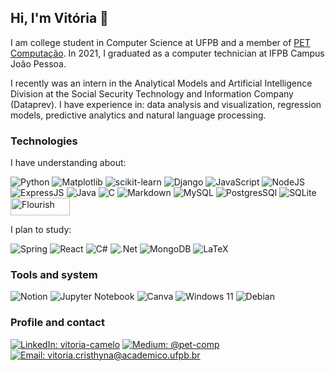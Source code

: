 ## Hi, I'm Vitória 👋
<div style="display: inline_block">
  <p style="align:left">
    I am college student in Computer Science at UFPB and a member of <a href="https://linktr.ee/petcomufpb">PET Computação</a>. In 2021, I graduated as a computer technician at IFPB Campus João Pessoa.

  I recently was an intern in the Analytical Models and Artificial Intelligence Division at the Social Security Technology and Information Company (Dataprev). I have experience in: data analysis and visualization, regression models, predictive analytics and natural language processing. 
  </p>
  
  ### Technologies
  <p>I have understanding about:</p>

  ![Python](https://img.shields.io/badge/python-3670A0?style=for-the-badge&logo=python&logoColor=ffdd54)
  ![Matplotlib](https://img.shields.io/badge/Matplotlib-%23ffffff.svg?style=for-the-badge&logo=Matplotlib&logoColor=black)
  ![scikit-learn](https://img.shields.io/badge/scikit--learn-%23F7931E.svg?style=for-the-badge&logo=scikit-learn&logoColor=white)
  ![Django](https://img.shields.io/badge/Django-092E20?style=for-the-badge&logo=django&logoColor=white)
  ![JavaScript](https://img.shields.io/badge/javascript-%23323330.svg?style=for-the-badge&logo=javascript&logoColor=%23F7DF1E)
  ![NodeJS](https://img.shields.io/badge/node.js-6DA55F?style=for-the-badge&logo=node.js&logoColor=white)
  ![ExpressJS](https://img.shields.io/badge/Express.js-404D59?style=for-the-badge)
  ![Java](https://img.shields.io/badge/java-%23ED8B00.svg?style=for-the-badge&logo=openjdk&logoColor=white)
  ![C](https://img.shields.io/badge/c-%2300599C.svg?style=for-the-badge&logo=c&logoColor=white)
  ![Markdown](https://img.shields.io/badge/markdown-%23000000.svg?style=for-the-badge&logo=markdown&logoColor=white)
  ![MySQL](https://img.shields.io/badge/mysql-%2300f.svg?style=for-the-badge&logo=mysql&logoColor=white)
  ![PostgresSQl](https://img.shields.io/badge/PostgreSQL-316192?style=for-the-badge&logo=postgresql&logoColor=white)
  ![SQLite](https://img.shields.io/badge/sqlite-%2307405e.svg?style=for-the-badge&logo=sqlite&logoColor=white)
   <img src="https://public.flourish.studio/resources/images/logo.svg" alt="Flourish" width="95" height="28">
  
  <p>I plan to study:</p> 
  
  ![Spring](https://img.shields.io/badge/spring-%236DB33F.svg?style=for-the-badge&logo=spring&logoColor=white) 
  ![React](https://img.shields.io/badge/react-%2320232a.svg?style=for-the-badge&logo=react&logoColor=%2361DAFB)
  ![C#](https://img.shields.io/badge/C%23-239120?style=for-the-badge&logo=c-sharp&logoColor=white)
  ![.Net](https://img.shields.io/badge/.NET-5C2D91?style=for-the-badge&logo=.net&logoColor=white)
  ![MongoDB](https://img.shields.io/badge/MongoDB-4EA94B?style=for-the-badge&logo=mongodb&logoColor=white)
  ![LaTeX](https://img.shields.io/badge/latex-%23008080.svg?style=for-the-badge&logo=latex&logoColor=white)
  
  ### Tools and system 
  ![Notion](https://img.shields.io/badge/Notion-%23000000.svg?style=for-the-badge&logo=notion&logoColor=white)
  ![Jupyter Notebook](https://img.shields.io/badge/jupyter-%23FA0F00.svg?style=for-the-badge&logo=jupyter&logoColor=white)
  ![Canva](https://img.shields.io/badge/Canva-%2300C4CC.svg?style=for-the-badge&logo=Canva&logoColor=white)
  ![Windows 11](https://img.shields.io/badge/Windows%2011-%230079d5.svg?style=for-the-badge&logo=Windows%2011&logoColor=white)
  ![Debian](https://img.shields.io/badge/Debian-A81D33?style=for-the-badge&logo=debian&logoColor=white)
</div>

### Profile and contact
[![LinkedIn: vitoria-camelo](https://img.shields.io/badge/linkedin-%230077B5.svg?style=for-the-badge&logo=linkedin&logoColor=white)](https://www.linkedin.com/in/vitoria-camelo)
[![Medium: @pet-comp](https://img.shields.io/badge/Medium-12100E?style=for-the-badge&logo=medium&logoColor=white)](https://medium.com/@pet-comp)
[![Email: vitoria.cristhyna@academico.ufpb.br](https://img.shields.io/badge/-Mail-D14836?style=for-the-badge&logo=Gmail&logoColor=white&link=mailto:vitoria.cristhyna@academico.ufpb.br)](mailto:vitoria.cristhyna@academico.ufpb.br)

